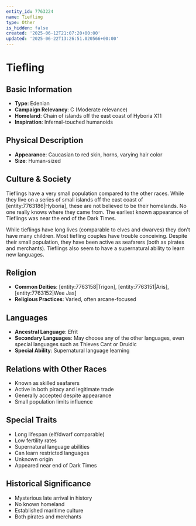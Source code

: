 ```yaml
---
entity_id: 7763224
name: Tiefling
type: Other
is_hidden: false
created: '2025-06-12T21:07:20+00:00'
updated: '2025-06-22T13:26:51.020566+00:00'
---
```


# Tiefling

## Basic Information

- **Type**: Edenian
- **Campaign Relevancy**: C (Moderate relevance)
- **Homeland**: Chain of islands off the east coast of Hyboria X11
- **Inspiration**: Infernal-touched humanoids

## Physical Description

- **Appearance**: Caucasian to red skin, horns, varying hair color
- **Size**: Human-sized

## Culture & Society

Tieflings have a very small population compared to the other races. While they live on a series of small islands off the east coast of [entity:7763186|Hyboria], these are not believed to be their homelands. No one really knows where they came from. The earliest known appearance of Tieflings was near the end of the Dark Times.

While tieflings have long lives (comparable to elves and dwarves) they don't have many children. Most tiefling couples have trouble conceiving. Despite their small population, they have been active as seafarers (both as pirates and merchants). Tieflings also seem to have a supernatural ability to learn new languages.

## Religion

- **Common Deities**: [entity:7763158|Trigon], [entity:7763151|Aris], [entity:7763152|Wee Jas]
- **Religious Practices**: Varied, often arcane-focused

## Languages

- **Ancestral Language**: Efrit
- **Secondary Languages**: May choose any of the other languages, even special languages such as Thieves Cant or Druidic
- **Special Ability**: Supernatural language learning

## Relations with Other Races

- Known as skilled seafarers
- Active in both piracy and legitimate trade
- Generally accepted despite appearance
- Small population limits influence

## Special Traits

- Long lifespan (elf/dwarf comparable)
- Low fertility rates
- Supernatural language abilities
- Can learn restricted languages
- Unknown origin
- Appeared near end of Dark Times

## Historical Significance

- Mysterious late arrival in history
- No known homeland
- Established maritime culture
- Both pirates and merchants